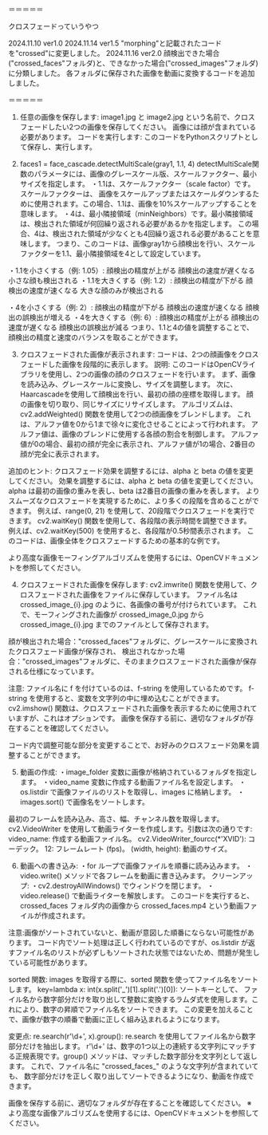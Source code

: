 ＝＝＝＝＝

クロスフェードっていうやつ

2024.11.10 ver1.0
2024.11.14 ver1.5 "morphing"と記載されたコードを"crossed"に変更しました。
2024.11.16 ver2.0 顔検出できた場合("crossed_faces"フォルダ)と、できなかった場合("crossed_images"フォルダ)に分類しました。
                  各フォルダに保存された画像を動画に変換するコードを追加しました。

＝＝＝＝＝

1. 任意の画像を保存します: 
image1.jpg と image2.jpg という名前で、クロスフェードしたい2つの画像を保存してください。 
画像には顔が含まれている必要があります。
コードを実行します: このコードをPythonスクリプトとして保存し、実行します。

2. faces1 = face_cascade.detectMultiScale(gray1, 1.1, 4)
detectMultiScale関数のパラメータには、画像のグレースケール版、スケールファクター、最小サイズを指定します。
・1.1は、スケールファクター（scale factor）です。スケールファクターは、
画像をスケールアップまたはスケールダウンするために使用されます。この場合、1.1は、画像を10%スケールアップすることを意味します。
・4は、最小隣接領域（minNeighbors）です。最小隣接領域は、検出された領域が何回繰り返される必要があるかを指定します。
この場合、4は、検出された領域が少なくとも4回繰り返される必要があることを意味します。
つまり、このコードは、画像gray1から顔検出を行い、スケールファクターを1.1、最小隣接領域を4として設定しています。

・1.1を小さくする（例: 1.05）:
顔検出の精度が上がる
顔検出の速度が遅くなる
小さな顔も検出される
・1.1を大きくする（例: 1.2）:
顔検出の精度が下がる
顔検出の速度が速くなる
大きな顔のみが検出される

・4を小さくする（例: 2）:
顔検出の精度が下がる
顔検出の速度が速くなる
顔検出の誤検出が増える
・4を大きくする（例: 6）:
顔検出の精度が上がる
顔検出の速度が遅くなる
顔検出の誤検出が減る
つまり、1.1と4の値を調整することで、顔検出の精度と速度のバランスを取ることができます。

3. クロスフェードされた画像が表示されます: コードは、2つの顔画像をクロスフェードした画像を段階的に表示します。
説明:
このコードはOpenCVライブラリを使用し、2つの画像の顔のクロスフェードを行います。
まず、画像を読み込み、グレースケールに変換し、サイズを調整します。
次に、Haarcascadeを使用して顔検出を行い、最初の顔の座標を取得します。
顔の画像を切り取り、同じサイズにリサイズします。
アルゴリズムは、cv2.addWeighted() 関数を使用して2つの顔画像をブレンドします。 
これは、アルファ値を0から1まで徐々に変化させることによって行われます。
アルファ値は、画像のブレンドに使用する各顔の割合を制御します。 
アルファ値が0の場合、最初の顔が完全に表示され、アルファ値が1の場合、2番目の顔が完全に表示されます。

追加のヒント:
クロスフェード効果を調整するには、alpha と beta の値を変更してください。 
効果を調整するには、alpha と beta の値を変更してください。 
alpha は最初の画像の重みを表し、beta は2番目の画像の重みを表します。
よりスムーズなクロスフェードを実現するために、より多くの段階を含めることができます。 
例えば、range(0, 21) を使用して、20段階でクロスフェードを実行できます。
cv2.waitKey() 関数を使用して、各段階の表示時間を調整できます。 
例えば、cv2.waitKey(500) を使用すると、各段階が0.5秒間表示されます。
このコードは、画像全体をクロスフェードするための基本的な例です。 

より高度な画像モーフィングアルゴリズムを使用するには、OpenCVドキュメントを参照してください。

4. クロスフェードされた画像を保存します:
cv2.imwrite() 関数を使用して、クロスフェードされた画像をファイルに保存しています。
ファイル名は crossed_image_{i}.jpg のように、各画像の番号が付けられています。
これで、モーフィングされた画像が crossed_image_0.jpg から crossed_image_{i}.jpg までのファイルとして保存されます。

顔が検出された場合："crossed_faces"フォルダに、グレースケールに変換されたクロスフェード画像が保存され、
検出されなかった場合："crossed_images"フォルダに、そのままクロスフェードされた画像が保存される仕様になっています。

注意:
ファイル名に f を付けているのは、f-string を使用しているためです。 
f-string を使用すると、変数を文字列の中に埋め込むことができます。
cv2.imshow() 関数は、クロスフェードされた画像を表示するために使用されていますが、これはオプションです。
画像を保存する前に、適切なフォルダが存在することを確認してください。

コード内で調整可能な部分を変更することで、お好みのクロスフェード効果を調整することができます。

5. 動画の作成:
・image_folder 変数に画像が格納されているフォルダを指定します。
・video_name 変数に作成する動画ファイル名を設定します。
・os.listdir で画像ファイルのリストを取得し、images に格納します。
・images.sort() で画像名をソートします。

最初のフレームを読み込み、高さ、幅、チャンネル数を取得します。
cv2.VideoWriter を使用して動画ライターを作成します。引数は次の通りです:
video_name: 作成する動画ファイル名。
cv2.VideoWriter_fourcc(*'XVID'): コーデック。
12: フレームレート (fps)。
(width, height): 動画のサイズ。

6. 動画への書き込み:
・for ループで画像ファイルを順番に読み込みます。
・video.write() メソッドで各フレームを動画に書き込みます。
クリーンアップ:
・cv2.destroyAllWindows() でウィンドウを閉じます。
・video.release() で動画ライターを解放します。
このコードを実行すると、crossed_faces フォルダ内の画像から crossed_faces.mp4 という動画ファイルが作成されます。

注意:画像がソートされていないと、動画が意図した順番にならない可能性があります。 コード内でソート処理は正しく行われているのですが、os.listdir が返すファイル名のリストが必ずしもソートされた状態ではないため、問題が発生している可能性があります。

sorted 関数: 
images を取得する際に、sorted 関数を使ってファイル名をソートします。
key=lambda x: int(x.split('_')[1].split('.')[0]): ソートキーとして、
ファイル名から数字部分だけを取り出して整数に変換するラムダ式を使用します。これにより、数字の昇順でファイル名をソートできます。
この変更を加えることで、画像が数字の順番で動画に正しく組み込まれるようになります。

変更点:
re.search(r'\d+', x).group(): re.search を使用してファイル名から数字部分だけを抽出します。
r'\d+' は、数字の1つ以上の連続する文字列にマッチする正規表現です。group() メソッドは、マッチした数字部分を文字列として返します。
これで、ファイル名に "crossed_faces_" のような文字列が含まれていても、
数字部分だけを正しく取り出してソートできるようになり、動画を作成できます。

画像を保存する前に、適切なフォルダが存在することを確認してください。
※ より高度な画像アルゴリズムを使用するには、OpenCVドキュメントを参照してください。
